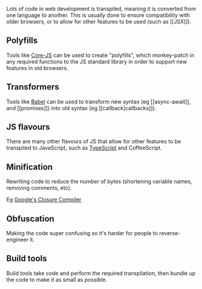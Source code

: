 Lots of code in web development is transpiled, meaning it is converted from one language to another. This is usually done to ensure compatibility with older browsers, or to allow for other features to be used (such as [[JSX]]).

## Polyfills
Tools like [Core-JS](https://github.com/zloirock/core-js) can be used to create "polyfills", which monkey-patch in any required functions to the JS standard library in order to support new features in old browsers.

## Transformers
Tools like [Babel](https://github.com/babel/babel) can be used to transform new syntax (eg [[async-await]], and [[promises]]) into old syntax (eg [[callback|callbacks]]).

## JS flavours
There are many other flavours of JS that allow for other features to be transpiled to JavaScript, such as [TypeScript](https://www.typescriptlang.org/) and CoffeeScript.

## Minification
Rewriting code to reduce the number of bytes (shortening variable names, removing comments, etc).

Eg [Google's Closure Compiler](https://developers.google.com/closure/compiler/)

## Obfuscation
Making the code super confusing so it's harder for people to reverse-engineer it.

## Build tools
Build tools take code and perform the required transpilation, then bundle up the code to make it as small as possible.